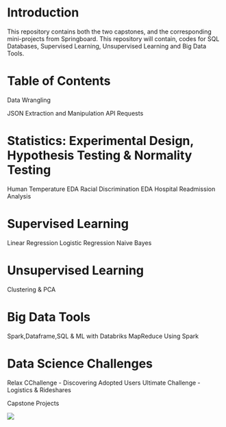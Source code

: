 # Introduction

This repository contains both the two capstones, and the corresponding mini-projects from Springboard. This repository will contain, codes for SQL Databases, Supervised Learning, Unsupervised Learning and Big Data Tools.


# Table of Contents

Data Wrangling

JSON Extraction and Manipulation
API Requests

# Statistics: Experimental Design, Hypothesis Testing & Normality Testing
Human Temperature EDA
Racial Discrimination EDA
Hospital Readmission Analysis

# Supervised Learning
Linear Regression
Logistic Regression
Naive Bayes

# Unsupervised Learning
Clustering & PCA

# Big Data Tools
Spark,Dataframe,SQL & ML with Databriks
MapReduce Using Spark

# Data Science Challenges
Relax CChallenge - Discovering Adopted Users
Ultimate Challenge - Logistics & Rideshares


Capstone Projects





![](readme.png)
